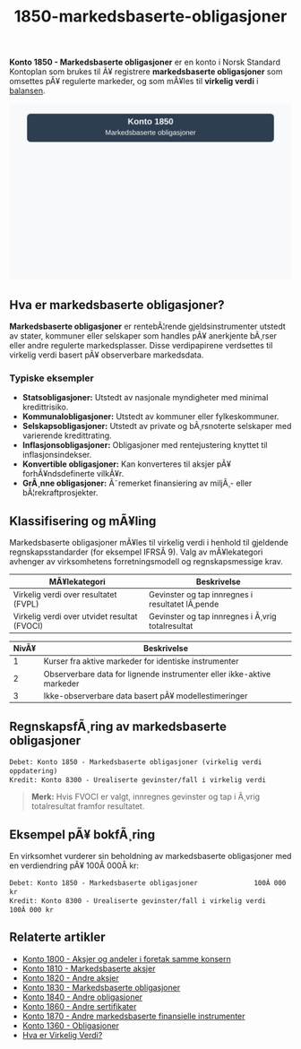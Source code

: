 ﻿---
title: "1850-markedsbaserte-obligasjoner"
meta_title: "1850-markedsbaserte-obligasjoner"
meta_description: '**Konto 1850 - Markedsbaserte obligasjoner** er en konto i Norsk Standard Kontoplan som brukes til Ã¥ registrere **markedsbaserte obligasjoner** som omsettes pÃ...'
slug: 1850-markedsbaserte-obligasjoner
type: blog
layout: pages/single
---

**Konto 1850 - Markedsbaserte obligasjoner** er en konto i Norsk Standard Kontoplan som brukes til Ã¥ registrere **markedsbaserte obligasjoner** som omsettes pÃ¥ regulerte markeder, og som mÃ¥les til **virkelig verdi** i [balansen](/blogs/regnskap/hva-er-balanseregnskap "Hva er Balanseregnskap?").

![Illustrasjon av konto 1850 markedsbaserte obligasjoner](1850-markedsbaserte-obligasjoner-image.svg)

## Hva er markedsbaserte obligasjoner?

**Markedsbaserte obligasjoner** er rentebÃ¦rende gjeldsinstrumenter utstedt av stater, kommuner eller selskaper som handles pÃ¥ anerkjente bÃ¸rser eller andre regulerte markedsplasser. Disse verdipapirene verdsettes til virkelig verdi basert pÃ¥ observerbare markedsdata.

### Typiske eksempler

* **Statsobligasjoner:** Utstedt av nasjonale myndigheter med minimal kredittrisiko.
* **Kommunalobligasjoner:** Utstedt av kommuner eller fylkeskommuner.
* **Selskapsobligasjoner:** Utstedt av private og bÃ¸rsnoterte selskaper med varierende kredittrating.
* **Inflasjonsobligasjoner:** Obligasjoner med rentejustering knyttet til inflasjonsindekser.
* **Konvertible obligasjoner:** Kan konverteres til aksjer pÃ¥ forhÃ¥ndsdefinerte vilkÃ¥r.
* **GrÃ¸nne obligasjoner:** Ã˜remerket finansiering av miljÃ¸- eller bÃ¦rekraftprosjekter.

## Klassifisering og mÃ¥ling

Markedsbaserte obligasjoner mÃ¥les til virkelig verdi i henhold til gjeldende regnskapsstandarder (for eksempel IFRSÂ 9). Valg av mÃ¥lekategori avhenger av virksomhetens forretningsmodell og regnskapsmessige krav.

| MÃ¥lekategori                              | Beskrivelse                                                      |
|-------------------------------------------|------------------------------------------------------------------|
| Virkelig verdi over resultatet (FVPL)     | Gevinster og tap innregnes i resultatet lÃ¸pende                  |
| Virkelig verdi over utvidet resultat (FVOCI) | Gevinster og tap innregnes i Ã¸vrig totalresultat               |

| NivÃ¥ | Beskrivelse                                                         |
|------|---------------------------------------------------------------------|
| 1    | Kurser fra aktive markeder for identiske instrumenter              |
| 2    | Observerbare data for lignende instrumenter eller ikke-aktive markeder |
| 3    | Ikke-observerbare data basert pÃ¥ modellestimeringer                |

## RegnskapsfÃ¸ring av markedsbaserte obligasjoner

```plaintext
Debet: Konto 1850 - Markedsbaserte obligasjoner (virkelig verdi oppdatering)
Kredit: Konto 8300 - Urealiserte gevinster/fall i virkelig verdi
```

> **Merk:** Hvis FVOCI er valgt, innregnes gevinster og tap i Ã¸vrig totalresultat framfor resultatet.

## Eksempel pÃ¥ bokfÃ¸ring

En virksomhet vurderer sin beholdning av markedsbaserte obligasjoner med en verdiendring pÃ¥ 100Â 000Â kr:

```plaintext
Debet: Konto 1850 - Markedsbaserte obligasjoner              100Â 000 kr
Kredit: Konto 8300 - Urealiserte gevinster/fall i virkelig verdi 100Â 000 kr
```

## Relaterte artikler

* [Konto 1800 - Aksjer og andeler i foretak samme konsern](/blogs/kontoplan/1800-aksjer-og-andeler-i-foretak-samme-konsern "Konto 1800 - Aksjer og andeler i foretak samme konsern")
* [Konto 1810 - Markedsbaserte aksjer](/blogs/kontoplan/1810-markedsbaserte-aksjer "Konto 1810 - Markedsbaserte aksjer")
* [Konto 1820 - Andre aksjer](/blogs/kontoplan/1820-andre-aksjer "Konto 1820 - Andre aksjer")
* [Konto 1830 - Markedsbaserte obligasjoner](/blogs/kontoplan/1830-markedsbaserte-obligasjoner "Konto 1830 - Markedsbaserte obligasjoner: Guide til markedsbaserte obligasjoner i norsk kontoplan")
* [Konto 1840 - Andre obligasjoner](/blogs/kontoplan/1840-andre-obligasjoner "Konto 1840 - Andre obligasjoner: Guide til andre obligasjoner i norsk kontoplan")
* [Konto 1860 - Andre sertifikater](/blogs/kontoplan/1860-andre-sertifikater "Konto 1860 - Andre sertifikater: Guide til sertifikater i norsk kontoplan")
* [Konto 1870 - Andre markedsbaserte finansielle instrumenter](/blogs/kontoplan/1870-andre-markedsbaserte-finansielle-instrumenter "Konto 1870 - Andre markedsbaserte finansielle instrumenter: Guide til finansielle instrumenter i norsk kontoplan")
* [Konto 1360 - Obligasjoner](/blogs/kontoplan/1360-obligasjoner "Konto 1360 - Obligasjoner: Guide til registrering av obligasjoner i norsk kontoplan")
* [Hva er Virkelig Verdi?](/blogs/regnskap/hva-er-virkelig-verdi "Hva er Virkelig Verdi? Verdsettelse og RegnskapsfÃ¸ring")
